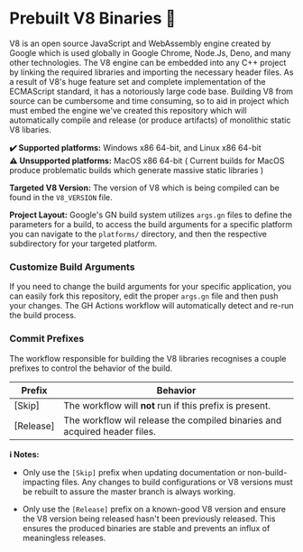 # Prebuilt V8 Binaries 💼

V8 is an open source JavaScript and WebAssembly engine created by Google which is used globally in Google Chrome, Node.Js, Deno, and many other technologies. The V8 engine can be embedded into any C++ project by linking the required libraries and importing the necessary header files. As a result of V8's huge feature set and complete implementation of the ECMAScript standard, it has a notoriously large code base. Building V8 from source can be cumbersome and time consuming, so to aid in project which must embed the engine we've created this repository which will automatically compile and release (or produce artifacts) of monolithic static V8 libaries.

**✔️ Supported platforms:** Windows x86 64-bit, and Linux x86 64-bit
<br>
**⚠️ Unsupported platforms:** MacOS x86 64-bit ( Current builds for MacOS produce problematic builds which generate massive static libraries )
<br>

**Targeted V8 Version:** The version of V8 which is being compiled can be found in the `V8_VERSION` file.
<br>

**Project Layout:** Google's GN build system utilizes `args.gn` files to define the parameters for a build, to access the build arguments for a specific platform you can navigate to the `platforms/` directory, and then the respective subdirectory for your targeted platform.

### Customize Build Arguments

If you need to change the build arguments for your specific application, you can easily fork this repository, edit the proper `args.gn` file and then push your changes. The GH Actions workflow will automatically detect and re-run the build process.

### Commit Prefixes

The workflow responsible for building the V8 libraries recognises a couple prefixes to control the behavior of the build.

| Prefix | Behavior |
| ------ | -------- |
| [Skip] | The workflow will **not** run if this prefix is present. |
| [Release] | The workflow wil release the compiled binaries and acquired header files. |

**ℹ️ Notes:**
- Only use the `[Skip]` prefix when updating documentation or non-build-impacting files. Any changes to build configurations or V8 versions must be rebuilt to assure the master branch is always working.

- Only use the `[Release]` prefix on a known-good V8 version and ensure the V8 version being released hasn't been previously released. This ensures the produced binaries are stable and prevents an influx of meaningless releases.
